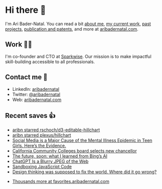# Hi there  👋

I'm Ari Bader-Natal. You can read a bit [about me](https://aribadernatal.com), [my current work](https://aribadernatal.com/projects/Sparkwise/), [past projects](https://aribadernatal.com/projects/), [publication and patents](https://aribadernatal.com/publications), and more at [aribadernatal.com](https://aribadernatal.com).

## Work  👨‍💻

I'm co-founder and CTO at [Sparkwise](https://sparkwise.co). Our mission is to make impactful skill-building accessible to all professionals.

## Contact me  💬 

- LinkedIn: [aribadernatal](https://linkedin.com/in/aribadernatal)
- Twitter: [@aribadernatal](https://twitter.com/aribadernatal)
- Web: [aribadernatal.com](https://aribadernatal.com)

## Recent saves  👍

<!--START_SECTION:feed-->
* [aribn starred rschoch&#x2F;d3-editable-hillchart](https:&#x2F;&#x2F;favorites.aribadernatal.com&#x2F;github-favorites&#x2F;2023&#x2F;02&#x2F;aribn-starred-rschoch-d3-editable-hillchart&#x2F;)
* [aribn starred plexus&#x2F;hillchart](https:&#x2F;&#x2F;favorites.aribadernatal.com&#x2F;github-favorites&#x2F;2023&#x2F;02&#x2F;aribn-starred-plexus-hillchart&#x2F;)
* [Social Media is a Major Cause of the Mental Illness Epidemic in Teen Girls. Here’s the Evidence.](https:&#x2F;&#x2F;favorites.aribadernatal.com&#x2F;pocket-favorites&#x2F;2023&#x2F;02&#x2F;social-media-is-a-major-cause-of-the-mental-illness-epidemic-in-teen-girls-heres-the-evidence&#x2F;)
* [California Community Colleges board selects new chancellor](https:&#x2F;&#x2F;favorites.aribadernatal.com&#x2F;pocket-favorites&#x2F;2023&#x2F;02&#x2F;california-community-colleges-board-selects-new-chancellor&#x2F;)
* [The future, soon: what I learned from Bing’s AI](https:&#x2F;&#x2F;favorites.aribadernatal.com&#x2F;pocket-favorites&#x2F;2023&#x2F;02&#x2F;the-future-soon-what-i-learned-from-bings-ai&#x2F;)
* [ChatGPT Is a Blurry JPEG of the Web](https:&#x2F;&#x2F;favorites.aribadernatal.com&#x2F;pocket-favorites&#x2F;2023&#x2F;02&#x2F;chatgpt-is-a-blurry-jpeg-of-the-web&#x2F;)
* [Sandboxing JavaScript Code](https:&#x2F;&#x2F;favorites.aribadernatal.com&#x2F;pocket-favorites&#x2F;2023&#x2F;02&#x2F;sandboxing-javascript-code&#x2F;)
* [Design thinking was supposed to fix the world. Where did it go wrong?](https:&#x2F;&#x2F;favorites.aribadernatal.com&#x2F;pocket-favorites&#x2F;2023&#x2F;02&#x2F;design-thinking-was-supposed-to-fix-the-world-where-did-it-go-wrong&#x2F;)
<!--END_SECTION:feed-->
* [Thousands more at favorites.aribadernatal.com](https://favorites.aribadernatal.com)
